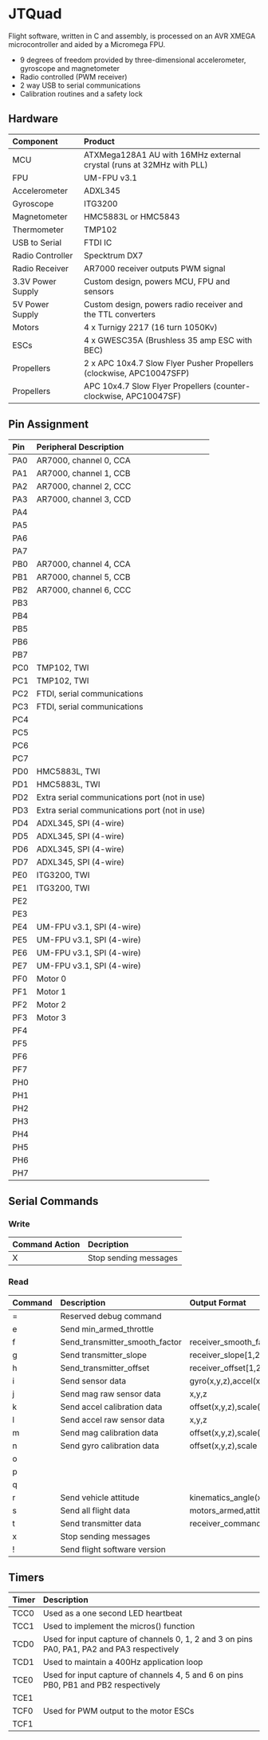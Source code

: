 # JTQuad

Flight software, written in C and assembly, is processed on an AVR XMEGA microcontroller and aided by a Micromega FPU.

* 9 degrees of freedom provided by three-dimensional accelerometer, gyroscope and magnetometer
* Radio controlled (PWM receiver)
* 2 way USB to serial communications
* Calibration routines and a safety lock

## Hardware

|Component             |Product                                              |
|:---------------------|:----------------------------------------------------|
|MCU                   |ATXMega128A1 AU with 16MHz external crystal (runs at 32MHz with PLL)|
|FPU                   |UM-FPU v3.1|
|Accelerometer         |ADXL345|                             
|Gyroscope             |ITG3200|
|Magnetometer          |HMC5883L or HMC5843|
|Thermometer           |TMP102|
|USB to Serial         |FTDI IC|
|Radio Controller      |Specktrum DX7|
|Radio Receiver        |AR7000 receiver outputs PWM signal|
|3.3V Power Supply     |Custom design, powers MCU, FPU and sensors|
|5V Power Supply       |Custom design, powers radio receiver and the TTL converters|
|Motors                |4 x Turnigy 2217 (16 turn 1050Kv)|
|ESCs                  |4 x GWESC35A (Brushless 35 amp ESC with BEC)|
|Propellers            |2 x APC 10x4.7 Slow Flyer Pusher Propellers (clockwise, APC10047SFP)|
|Propellers            |APC 10x4.7 Slow Flyer Propellers (counter-clockwise, APC10047SF)|

## Pin Assignment

|Pin   |Peripheral Description   |
|:-----|:------------------------|
|PA0|AR7000, channel 0, CCA
|PA1|AR7000, channel 1, CCB
|PA2|AR7000, channel 2,	CCC
|PA3|AR7000, channel 3, CCD
|PA4|
|PA5|
|PA6|
|PA7|
|PB0|AR7000, channel 4, CCA
|PB1|AR7000, channel 5, CCB
|PB2|AR7000, channel 6, CCC
|PB3|
|PB4|
|PB5|
|PB6|
|PB7|
|PC0|TMP102, TWI
|PC1|TMP102, TWI
|PC2|FTDI, serial communications
|PC3|FTDI, serial communications
|PC4|
|PC5|		
|PC6|		
|PC7|
|PD0|HMC5883L, TWI
|PD1|HMC5883L, TWI
|PD2|Extra serial communications port (not in use)
|PD3|Extra serial communications port (not in use)
|PD4|ADXL345, SPI (4-wire)
|PD5|ADXL345, SPI (4-wire)
|PD6|ADXL345, SPI (4-wire)
|PD7|ADXL345, SPI (4-wire)
|PE0|ITG3200, TWI
|PE1|ITG3200, TWI
|PE2|		
|PE3|		
|PE4|UM-FPU v3.1, SPI (4-wire)
|PE5|UM-FPU v3.1, SPI (4-wire)
|PE6|UM-FPU v3.1, SPI (4-wire)
|PE7|UM-FPU v3.1, SPI (4-wire)
|PF0|Motor 0
|PF1|Motor 1
|PF2|Motor 2
|PF3|Motor 3
|PF4|		
|PF5|		
|PF6|		
|PF7|		
|PH0|
|PH1|
|PH2|
|PH3|
|PH4|
|PH5|
|PH6|
|PH7|

## Serial Commands

### Write

|Command	Action|Decription|
|:--------------|:---------|
X|Stop sending messages

### Read

|Command|Description              |Output Format |
|:------|:------------------------|:-------------|
=|Reserved debug command|
e|Send min_armed_throttle|
f|Send_transmitter_smooth_factor|receiver_smooth_factor[1,2,3,4,5,6,7],dummy,dummy,dummy
g|Send transmitter_slope|receiver_slope[1,2,3,4,5,6,7]
h|Send_transmitter_offset|receiver_offset[1,2,3,4,5,6,7]
i|Send sensor data|gyro(x,y,z),accel(x,y,z),mag(x,y,z)
j|Send mag raw sensor data|x,y,z	
k|Send accel calibration data|offset(x,y,z),scale(x,y,z)
l|Send accel raw sensor data|x,y,z
m|Send mag calibration data|offset(x,y,z),scale(x,y,z)
n|Send gyro calibration data|offset(x,y,z),scale
o|
p|
q|
r|Send vehicle attitude|kinematics_angle(x,y),heading
s|Send all flight data|motors_armed,attitude(x,y,z),dummy,dummy,receiver_command(1,2,3,4,5,6,7),dummy,motor_command(1,2,3,4),dummy,dummy,dummy,dummy,dummy,flight_mode
t|Send transmitter data|receiver_command[1,2,3,4,5,6,7]
x|Stop sending messages|
!|Send flight software version|

## Timers

|Timer  |Description                        |
|:------|:----------------------------------|
TCC0|Used as a one second LED heartbeat
TCC1|Used to implement the micros() function
TCD0|Used for input capture of channels 0, 1, 2 and 3 on pins PA0, PA1, PA2 and PA3 respectively
TCD1|Used to maintain a 400Hz application loop
TCE0|Used for input capture of channels 4, 5 and 6 on pins PB0, PB1 and PB2 respectively
TCE1|
TCF0|Used for PWM output to the motor ESCs
TCF1|
